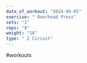 ```yaml
---
date_of_workout: "2024-09-05"
exercise: " Overhead Press"
sets: "1"
reps: "8"
weight: "16"
type: " 2 Circuit"
---
```

#workouts